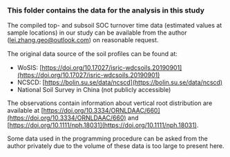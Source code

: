 ### This folder contains the data for the analysis in this study

The compiled top- and subsoil SOC turnover time data (estimated values at sample locations) in our study can be available from the author (lei.zhang.geo@outlook.com) on reasonable request.

The original data source of the soil proﬁles can be found at:
- WoSIS: [https://doi.org/10.17027/isric-wdcsoils.20190901](https://doi.org/10.17027/isric-wdcsoils.20190901)
- NCSCD: [https://bolin.su.se/data/ncscd](https://bolin.su.se/data/ncscd)
- National Soil Survey in China (not publicly accessible)

The observations contain information about vertical root distribution are available at [https://doi.org/10.3334/ORNLDAAC/660](https://doi.org/10.3334/ORNLDAAC/660) and [https://doi.org/10.1111/nph.18031](https://doi.org/10.1111/nph.18031).

Some data used in the programming procedure can be asked from the author privately due to the volume of these data is too large to present here.
